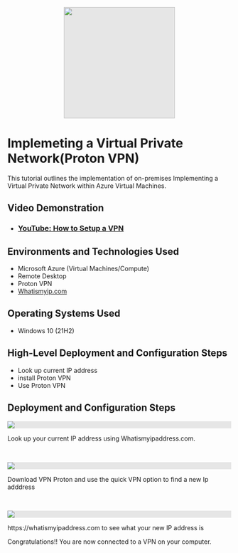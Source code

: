 <p align="center">
<img style="display: block;-webkit-user-select: none;margin: auto;cursor: zoom-in;background-color: hsl(0, 0%, 90%);transition: background-color 300ms;" src="https://github-production-user-asset-6210df.s3.amazonaws.com/142127371/420718289-d11bd56c-18b6-4b34-ba95-46f2f92f7d2e.png?X-Amz-Algorithm=AWS4-HMAC-SHA256&amp;X-Amz-Credential=AKIAVCODYLSA53PQK4ZA%2F20250310%2Fus-east-1%2Fs3%2Faws4_request&amp;X-Amz-Date=20250310T001210Z&amp;X-Amz-Expires=300&amp;X-Amz-Signature=bdacc94f20d5c60357eebead9656f1e30be131df5c430829339c65311f40bc46&amp;X-Amz-SignedHeaders=host" width="250" height="250">
</p>

<h1>Implemeting a Virtual Private Network(Proton VPN)</h1>
This tutorial outlines the implementation of on-premises Implementing a Virtual Private Network within Azure Virtual Machines.<br />


<h2>Video Demonstration</h2>

- ### [YouTube: How to Setup a VPN](https://www.youtube.com)


<h2>Environments and Technologies Used</h2>

- Microsoft Azure (Virtual Machines/Compute)
- Remote Desktop
- Proton VPN
- [Whatismyip.com](https://whatismyipaddress.com)

<h2>Operating Systems Used </h2>

- Windows 10 (21H2)

<h2>High-Level Deployment and Configuration Steps</h2>

- Look up current IP address
- install Proton VPN
- Use Proton VPN

<h2>Deployment and Configuration Steps</h2>

<p>
<img style="display: block;-webkit-user-select: none;margin: auto;cursor: zoom-in;background-color: hsl(0, 0%, 90%);transition: background-color 300ms;" src="https://github-production-user-asset-6210df.s3.amazonaws.com/142127371/420949768-88d3b696-e542-48b3-9abc-bb5fa9f7d953.png?X-Amz-Algorithm=AWS4-HMAC-SHA256&amp;X-Amz-Credential=AKIAVCODYLSA53PQK4ZA%2F20250310%2Fus-east-1%2Fs3%2Faws4_request&amp;X-Amz-Date=20250310T142303Z&amp;X-Amz-Expires=300&amp;X-Amz-Signature=f4e070ef82b38b9d2d7995446d264d82c48bb5735bfcd2b837029d878214da64&amp;X-Amz-SignedHeaders=host"">
</p>
<p>
Look up your current IP address using Whatismyipaddress.com.
</p>
<br />

<p>
<img style="display: block;-webkit-user-select: none;margin: auto;cursor: zoom-in;background-color: hsl(0, 0%, 90%);transition: background-color 300ms;" src="https://github-production-user-asset-6210df.s3.amazonaws.com/142127371/420949783-5710f98f-093f-48cf-81f1-fef3efbdc038.png?X-Amz-Algorithm=AWS4-HMAC-SHA256&amp;X-Amz-Credential=AKIAVCODYLSA53PQK4ZA%2F20250310%2Fus-east-1%2Fs3%2Faws4_request&amp;X-Amz-Date=20250310T142310Z&amp;X-Amz-Expires=300&amp;X-Amz-Signature=13311ee935f794144127add5e5ad37066922ce5d3be2c976ad65416ed9025aac&amp;X-Amz-SignedHeaders=host">
</p>
<p>
Download VPN Proton and use the quick VPN option to find a new Ip adddress
</p>
<br />

<p>
<img style="display: block;-webkit-user-select: none;margin: auto;cursor: zoom-in;background-color: hsl(0, 0%, 90%);transition: background-color 300ms;" src="https://github-production-user-asset-6210df.s3.amazonaws.com/142127371/420949838-07323e83-d73e-4a6f-b2f6-3dbb780a95b4.png?X-Amz-Algorithm=AWS4-HMAC-SHA256&amp;X-Amz-Credential=AKIAVCODYLSA53PQK4ZA%2F20250310%2Fus-east-1%2Fs3%2Faws4_request&amp;X-Amz-Date=20250310T142319Z&amp;X-Amz-Expires=300&amp;X-Amz-Signature=3ea1385cedeb26cb47981bc444aea74b3ac3ff9642482428188ef5c671e34dd4&amp;X-Amz-SignedHeaders=host">
</p>
https://whatismyipaddress.com to see what your new IP address is 
 
  Congratulations!! You are now connected to a VPN on your computer.
</p>
<br />
